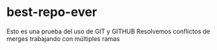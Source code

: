 # best-repo-ever
Esto es una prueba del uso de GIT y GITHUB
Resolvemos conflictos de merges trabajando con múltiples ramas 